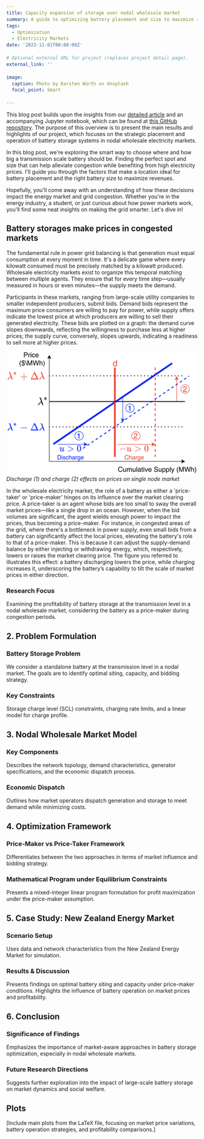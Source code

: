 ```yaml
---
title: Capacity expansion of storage over nodal wholesale market
summary: A guide to optimizing battery placement and size to maximize revenue over a nodal wholesale market.
tags:
  - Optimization
  - Electricity Markets
date: '2023-11-01T00:00:00Z'

# Optional external URL for project (replaces project detail page).
external_link: ''

image:
  caption: Photo by Karsten Würth on Unsplash
  focal_point: Smart

---
```


This blog post builds upon the insights from our [detailed article](publication/goujard-2021-optimal/) and an accompanying Jupyter notebook, which can be found at [this GitHub repository](https://github.com/GuillaumeGoujard/LMP_NZ/blob/master/jupyter_notebook/notebook.ipynb). The purpose of this overview is to present the main results and highlights of our project, which focuses on the strategic placement and operation of battery storage systems in nodal wholesale electricity markets.

In this blog post, we're exploring the smart way to choose where and how big a transmission scale battery should be. Finding the perfect spot and size that can help alleviate congestion while benefiting from high electricity prices. I'll guide you through the factors that make a location ideal for battery placement and the right battery size to maximize revenues.

Hopefully, you'll come away with an understanding of how these decisions impact the energy market and grid congestion. Whether you're in the energy industry, a student, or just curious about how power markets work, you'll find some neat insights on making the grid smarter. Let's dive in!

## Battery storages make prices in congested markets

The fundamental rule in power grid balancing is that generation must equal consumption at every moment in time. It's a delicate game where every kilowatt consumed must be precisely matched by a kilowatt produced. Wholesale electricity markets exist to organize this temporal matching between multiple agents. They ensure that for every time step—usually measured in hours or even minutes—the supply meets the demand.

Participants in these markets, ranging from large-scale utility companies to smaller independent producers, submit bids. Demand bids represent the maximum price consumers are willing to pay for power, while supply offers indicate the lowest price at which producers are willing to sell their generated electricity. These bids are plotted on a graph: the demand curve slopes downwards, reflecting the willingness to purchase less at higher prices; the supply curve, conversely, slopes upwards, indicating a readiness to sell more at higher prices.

![Alternative Text for Image 1](supply_demand.png)
*Discharge (1) and charge (2) effects on prices on single node market*

In the wholesale electricity market, the role of a battery as either a 'price-taker' or 'price-maker' hinges on its influence over the market clearing price. A price-taker is an agent whose bids are too small to sway the overall market prices—like a single drop in an ocean. However, when the bid volumes are significant, the agent wields enough power to impact the prices, thus becoming a price-maker. For instance, in congested areas of the grid, where there's a bottleneck in power supply, even small bids from a battery can significantly affect the local prices, elevating the battery's role to that of a price-maker. This is because it can adjust the supply-demand balance by either injecting or withdrawing energy, which, respectively, lowers or raises the market clearing price. The figure you referred to illustrates this effect: a battery discharging lowers the price, while charging increases it, underscoring the battery’s capability to tilt the scale of market prices in either direction.

### Research Focus
Examining the profitability of battery storage at the transmission level in a nodal wholesale market, considering the battery as a price-maker during congestion periods.

## 2. Problem Formulation
### Battery Storage Problem
We consider a standalone battery at the transmission level in a nodal market. The goals are to identify optimal siting, capacity, and bidding strategy.

### Key Constraints
Storage charge level (SCL) constraints, charging rate limits, and a linear model for charge profile.

## 3. Nodal Wholesale Market Model
### Key Components
Describes the network topology, demand characteristics, generator specifications, and the economic dispatch process.

### Economic Dispatch
Outlines how market operators dispatch generation and storage to meet demand while minimizing costs.

## 4. Optimization Framework
### Price-Maker vs Price-Taker Framework
Differentiates between the two approaches in terms of market influence and bidding strategy.

### Mathematical Program under Equilibrium Constraints
Presents a mixed-integer linear program formulation for profit maximization under the price-maker assumption.

## 5. Case Study: New Zealand Energy Market
### Scenario Setup
Uses data and network characteristics from the New Zealand Energy Market for simulation.

### Results & Discussion
Presents findings on optimal battery siting and capacity under price-maker conditions. Highlights the influence of battery operation on market prices and profitability.

## 6. Conclusion
### Significance of Findings
Emphasizes the importance of market-aware approaches in battery storage optimization, especially in nodal wholesale markets.

### Future Research Directions
Suggests further exploration into the impact of large-scale battery storage on market dynamics and social welfare.

## Plots
[Include main plots from the LaTeX file, focusing on market price variations, battery operation strategies, and profitability comparisons.]



